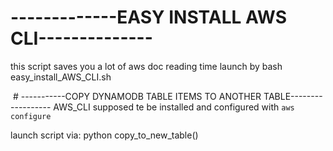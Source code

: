 # -------------EASY INSTALL AWS CLI--------------

this script saves you a lot of aws doc reading time
launch by
bash easy_install_AWS_CLI.sh


 # -----------COPY DYNAMODB TABLE ITEMS TO ANOTHER TABLE------------------
AWS_CLI supposed te be installed and configured with `aws configure`

launch script via:
python copy_to_new_table()
